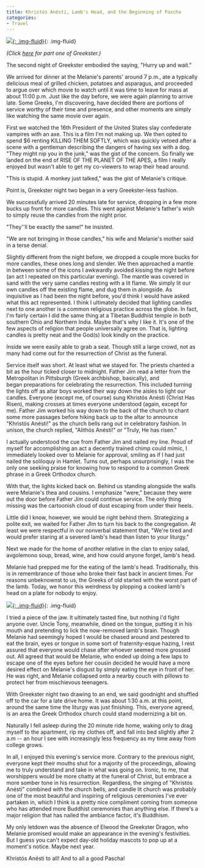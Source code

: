 ```yaml
---
title: Khristós Anésti, Lamb's Head, and the Beginning of Pascha
categories:
- Travel
---
```


[![](https://withoutapath.com/wp-content/uploads/2013/05/Celebrating-Pascha-with-the-Greek-Orthodox-Church-JOE-BAUR.jpg){: .img-fluid}](https://withoutapath.com/wp-content/uploads/2013/05/Celebrating-Pascha-with-the-Greek-Orthodox-Church-JOE-BAUR.jpg){: .img-fluid}

_(Click [here](https://withoutapath.com/greek-orthodox-easter/) for part one of Greekster.)_

The second night of Greekster embodied the saying, "Hurry up and wait."

We arrived for dinner at the Melanie's parents' around 7 p.m., ate a typically delicious meal of grilled chicken, potatoes and asparagus, and proceeded to argue over which movie to watch until it was time to leave for mass at about 11:00 p.m. Just like the day before, we were again planning to arrive late. Some Greeks, I'm discovering, have decided there are portions of service worthy of their time and presence, and other moments are simply like watching the same movie over again.

<!-- more -->First we watched the 16th President of the United States slay confederate vampires with an axe. This is a film I'm not making up. We then opted to spend $6 renting KILLING THEM SOFTLY, which was quickly vetoed after a scene with a gentleman describing the dangers of having sex with a dog. "They might nip you in the junk," was the gist of the concern. So finally we landed on the end of RISE OF THE PLANET OF THE APES, a film I really enjoyed but wasn't able to get my co-viewers to wrap their head around.

"This is stupid. A monkey just talked," was the gist of Melanie's critique.

Point is, Greekster night two began in a very Greekster-less fashion.

We successfully arrived 20 minutes late for service, dropping in a few more bucks up front for more candles. This went against Melanie's father's wish to simply reuse the candles from the night prior.

"They''ll be exactly the same!" he insisted.

"We are not bringing in those candles," his wife and Melanie's mother said in a terse denial.

Slightly different from the night before, we dropped a couple more bucks for more candles, these ones long and slender. We then approached a mantle in between some of the icons I awkwardly avoided kissing the night before (an act I repeated on this particular evening). The mantle was covered in sand with the very same candles resting with a lit flame. We simply lit our own candles off the existing flame, and dug them in alongside. As inquisitive as I had been the night before, you'd think I would have asked what this act represented. I think I ultimately decided that lighting candles next to one another is a common religious practice across the globe. In fact, I'm fairly certain I did the same thing at a Tibetan Buddhist temple in both southern Ohio and Northern India. Maybe that's why I like it. It's one of the few aspects of religion that people universally agree on. That is, lighting candles is pretty neat and the God(s) look kindly on the practice.

Inside we were easily able to grab a seat. Though still a large crowd, not as many had come out for the resurrection of Christ as the funeral.

Service itself was short. At least what we stayed for. The priests chanted a bit as the hour ticked closer to midnight. Father Jim read a letter from the Metropolitan in Pittsburgh (Greek archbishop, basically), and began preparations for celebrating the resurrection. This included turning the lights off as altar boys worked their way down the aisles to light our candles. Everyone (except me, of course) sung Khristós Anésti (Christ Has Risen), making crosses at times everyone understood (again, except for me). Father Jim worked his way down to the back of the church to chant some more passages before hiking back up to the altar to announce "Khristós Anésti!" as the church bells rang out in celebratory fashion. In unison, the church replied, "Alithós Anésti!" or "Truly, He has risen."

I actually understood the cue from Father Jim and nailed my line. Proud of myself for accomplishing an act a decently trained chimp could mimic, I immediately looked over to Melanie for approval, smiling as if I had just nailed the soliloquy in Hamlet. Turns out, perhaps unsurprisingly, I was the only one seeking praise for knowing how to respond to a common Greek phrase in a Greek Orthodox church.

With that, the lights kicked back on. Behind us standing alongside the walls were Melanie's thea and cousins. I emphasize "were," because they were out the door before Father Jim could continue service. The only thing missing was the cartoonish cloud of dust escaping from under their heels.

Little did I know, however, we would be right behind them. Strategizing a polite exit, we waited for Father JIm to turn his back to the congregation. At least we were respectful in our nonverbal statement that, "We're tired and would prefer staring at a severed lamb's head than listen to your liturgy."

Next we made for the home of another relative in the clan to enjoy salad, avgolemono soup, bread, wine, and how could anyone forget, lamb's head.

Melanie had prepped me for the eating of the lamb's head. Traditionally, this is in remembrance of those who broke their fast back in ancient times. For reasons unbeknownst to us, the Greeks of old started with the worst part of the lamb. Today, we honor this weirdness by plopping a cooked lamb's head on a plate for nobody to enjoy.

[![](https://withoutapath.com/wp-content/uploads/2013/05/Pascha-Lambs-Head-JOE-BAUR-1024x764.jpg){: .img-fluid}](https://withoutapath.com/wp-content/uploads/2013/05/Pascha-Lambs-Head-JOE-BAUR.jpg){: .img-fluid}

I tried a piece of the jaw. It ultimately tasted fine, but nothing I'd fight anyone over. Uncle Tony, meanwhile, dined on the tongue, putting it in his mouth and pretending to lick the now-removed lamb's brain. Though Melanie had seemingly hoped I would be chased around and pestered to eat the brain, eyes or tongue in some sort of fraternity-esque hazing, I rest assured that everyone would chase after whoever seemed more grossed out. All agreed that would be Melanie, who ended up doing a few laps to escape one of the eyes before her cousin decided he would have a more desired effect on Melanie's disgust by simply eating the eye in front of her. He was right, and Melanie collapsed onto a nearby couch with pillows to protect her from mischievous teenagers.

With Greekster night two drawing to an end, we said goodnight and shuffled off to the car for a late drive home. It was about 1:30 a.m. at this point, around the same time the liturgy was just finishing. This, everyone agreed, is an area the Greek Orthodox church could stand modernizing a bit on.

Naturally I fell asleep during the 20 minute ride home, waking only to drag myself to the apartment, rip my clothes off, and fall into bed slightly after 2 a.m -- an hour I see with increasingly less frequency as my time away from college grows.

In all, I enjoyed this evening's service more. Contrary to the previous night, everyone kept their mouths shut for a majority of the proceedings, allowing me to truly understand and take in what was going on. Ironic, to me, that worshippers would be more chatty at the funeral of Christ, but embrace a more somber tone in his resurrection. Regardless, the singing of "Khristós Anésti" combined with the church bells, and candle lit church was probably one of the most beautiful and inspiring of religious ceremonies I've ever partaken in, which I think is a pretty nice compliment coming from someone who has attended more Buddhist ceremonies than anything else. If there's a major religion that has nailed the ambiance factor, it's Buddhism.

My only letdown was the absence of Elwood the Greekster Dragon, who Melanie promised would make an appearance in the evening's festivities. But I guess you can't expect day-old holiday mascots to pop up at a moment's notice. Maybe next year.

Khristós Anésti to all! And to all a good Pascha!
